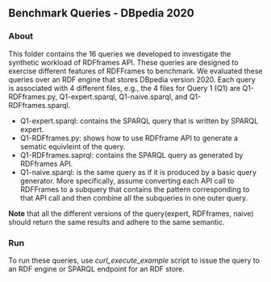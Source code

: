 ## Benchmark Queries - DBpedia 2020

### About

This folder contains the 16 queries we developed to investigate the synthetic workload of RDFframes API.
These queries are designed to exercise different features of RDFFrames to benchmark. 
We evaluated these queries over an RDF engine that stores DBpedia version 2020.
Each query is associated with 4 different files, e.g., the 4 files for Query 1 (Q1) are Q1-RDFframes.py, Q1-expert.sparql,
Q1-naive.sparql, and Q1-RDFframes.sparql. 

* Q1-expert.sparql: contains the SPARQL query that is written by SPARQL expert. 
* Q1-RDFframes.py: shows how to use RDFframe API to generate a sematic equivleint of the query. 
* Q1-RDFframes.saprql: contains the SPARQL query as generated by RDFframes API. 
* Q1-naive.sparql: is the same query as if it is produced by a basic query generator. More specifically, assume converting each API call to RDFFrames to a subquery that contains the pattern corresponding to that API call and then combine all the subqueries in one outer query.

**Note** that all the different versions of the query(expert, RDFframes, naive) should return the same results and adhere to the same semantic.

### Run 
To run these queries, use *curl_execute_example* script to issue the query to an RDF engine or SPARQL endpoint for an RDF store. 
